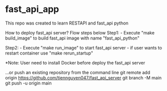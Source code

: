 # fast_api_app
This repo was created to learn RESTAPI and fast_api python

How to deploy fast_api server? Flow steps below
Step1:
    - Execute "make build_image" to build fast_api image with name "fast_api_python"

Step2:
    - Execute "make run_image" to start fast_api server
    - if user wants to restart container use "make rerun_startup"

*Note: User need to install Docker before deploy the fast_api server


…or push an existing repository from the command line
git remote add origin https://github.com/tiennguyen047/fast_api_server
git branch -M main
git push -u origin main
